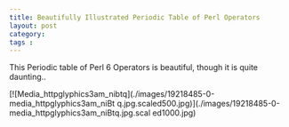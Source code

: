 ```yaml
---
title: Beautifully Illustrated Periodic Table of Perl Operators
layout: post
category: 
tags : 
---
```





This Periodic table of Perl 6 Operators is beautiful, though it is quite
daunting..

[![Media_httpglyphics3am_nibtq](./images/19218485-0-media_httpglyphics3am_niBt
q.jpg.scaled500.jpg)](./images/19218485-0-media_httpglyphics3am_niBtq.jpg.scal
ed1000.jpg)

